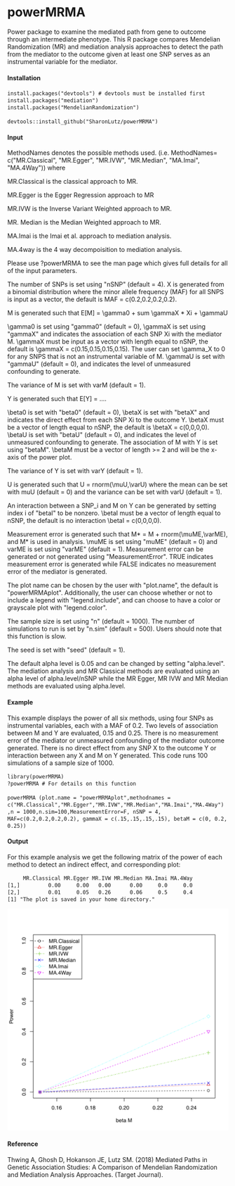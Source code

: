 # powerMRMA
Power package to examine the mediated path from gene to outcome through an intermediate phenotype. This R package compares Mendelian Randomization (MR) and mediation analysis approaches to detect the path from the mediator to the outcome given at least one SNP serves as an instrumental variable for the mediator.

#### Installation
```
install.packages("devtools") # devtools must be installed first
install.packages("mediation")
install.packages("MendelianRandomization")

devtools::install_github("SharonLutz/powerMRMA")
```

#### Input

MethodNames denotes the possible methods used. (i.e. MethodNames= c("MR.Classical", "MR.Egger", "MR.IVW", "MR.Median", "MA.Imai", "MA.4Way")) where 

MR.Classical is the classical approach to MR.

MR.Egger is the Egger Regression approach to MR

MR.IVW is the Inverse Variant Weighted approach to MR.

MR. Median is the Median Weighted approach to MR.

MA.Imai is the Imai et al. approach to mediation analysis.

MA.4way is the 4 way decompoisition to mediation analysis.

Please use ?powerMRMA to see the man page which gives full details for all of the input parameters.

The number of SNPs is set using "nSNP" (default = 4). X is generated from a binomial distribution where the minor allele frequency (MAF) for all SNPS is input as a vector, the default is MAF = c(0.2,0.2,0.2,0.2).

M is generated such that E\[M\] = \gamma0 + sum \gammaX * Xi + \gammaU

\gamma0 is set using "gamma0" (default = 0), \gammaX is set using "gammaX" and indicates the association of each SNP Xi with the mediator M. \gammaX must be input as a vector with length equal to nSNP, the default is \gammaX = c(0.15,0.15,0.15,0.15). The user can set \gamma_X to 0 for any SNPS that is not an instrumental variable of M. \gammaU is set with "gammaU" (default = 0), and indicates the level of unmeasured confounding to generate.

The variance of M is set with varM (default = 1). 

Y is generated such that E\[Y\] = ....

\beta0 is set with "beta0" (default = 0), \betaX is set with "betaX" and indicates the direct effect from each SNP Xi to the outcome Y. \betaX must be a vector of length equal to nSNP, the default is \betaX = c(0,0,0,0). \betaU is set with "betaU" (default = 0), and indicates the level of unmeasured confounding to generate. The association of M with Y is set using "betaM". \betaM must be a vector of length >= 2 and will be the x-axis of the power plot. 

The variance of Y is set with varY (default = 1).

U is generated such that U = rnorm(\muU,\varU) where the mean can be set with muU (default = 0) and the variance can be set with varU (default = 1).

An interaction between a SNP_i and M on Y can be generated by setting index i of "betaI" to be nonzero. \betaI must be a vector of length equal to nSNP, the default is no interaction \betaI = c(0,0,0,0).

Measurement error is generated such that M* = M + rnorm(\muME,\varME), and M* is used in analysis. \muME is set using "muME" (default = 0) and varME is set using "varME" (default = 1). Measurement error can be generated or not generated using "MeasurementError". TRUE indicates measurement error is generated while FALSE indicates no measurement error of the mediator is generated.

The plot name can be chosen by the user with "plot.name", the default is "powerMRMAplot". Additionally, the user can choose whether or not to include a legend with "legend.include", and can choose to have a color or grayscale plot with "legend.color".

The sample size is set using "n" (default = 1000). The number of simulations to run is set by "n.sim" (default = 500). Users should note that this function is slow.

The seed is set with "seed" (default = 1).

The default alpha level is 0.05 and can be changed by setting "alpha.level". The mediation analysis and MR Classical methods  are evaluated using an alpha level of alpha.level/nSNP while the MR Egger, MR IVW and MR Median methods are evaluated using alpha.level.

#### Example
This example displays the power of all six methods, using four SNPs as instrumental variables, each with a MAF of 0.2. Two levels of association between M and Y are evaluated, 0.15 and 0.25. There is no measurement error of the mediator or unmeasured confounding of the mediator outcome generated. There is no direct effect from any SNP X to the outcome Y or interaction between any X and M on Y generated. This code runs 100 simulations of a sample size of 1000.
```
library(powerMRMA)
?powerMRMA # For details on this function

powerMRMA (plot.name = "powerMRMAplot",methodnames = c("MR.Classical","MR.Egger","MR.IVW","MR.Median","MA.Imai","MA.4Way")
,n = 1000,n.sim=100,MeasurementError=F, nSNP = 4, MAF=c(0.2,0.2,0.2,0.2), gammaX = c(.15,.15,.15,.15), betaM = c(0, 0.2, 0.25))

```

#### Output
For this example analysis we get the following matrix of the power of each method to detect an indirect effect, and corresponding plot:

```
     MR.Classical MR.Egger MR.IVW MR.Median MA.Imai MA.4Way
[1,]         0.00     0.00   0.00      0.00     0.0     0.0
[2,]         0.01     0.05   0.26      0.06     0.5     0.4
[1] "The plot is saved in your home directory."
```
<img src="https://github.com/SharonLutz/powerMRMA/blob/master/powerMRMAplot.png" width="600">

#### Reference
Thwing A, Ghosh D, Hokanson JE, Lutz SM. (2018) Mediated Paths in Genetic Association Studies: A Comparison of Mendelian Randomization and Mediation Analysis Approaches. (Target Journal).

